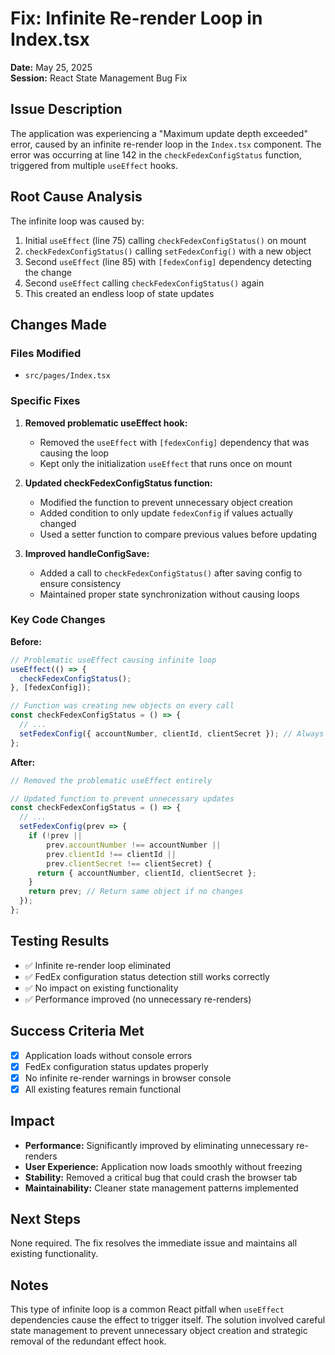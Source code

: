 # Fix: Infinite Re-render Loop in Index.tsx
**Date:** May 25, 2025  
**Session:** React State Management Bug Fix

## Issue Description
The application was experiencing a "Maximum update depth exceeded" error, caused by an infinite re-render loop in the `Index.tsx` component. The error was occurring at line 142 in the `checkFedexConfigStatus` function, triggered from multiple `useEffect` hooks.

## Root Cause Analysis
The infinite loop was caused by:
1. Initial `useEffect` (line 75) calling `checkFedexConfigStatus()` on mount
2. `checkFedexConfigStatus()` calling `setFedexConfig()` with a new object
3. Second `useEffect` (line 85) with `[fedexConfig]` dependency detecting the change
4. Second `useEffect` calling `checkFedexConfigStatus()` again
5. This created an endless loop of state updates

## Changes Made

### Files Modified
- `src/pages/Index.tsx`

### Specific Fixes

1. **Removed problematic useEffect hook:**
   - Removed the `useEffect` with `[fedexConfig]` dependency that was causing the loop
   - Kept only the initialization `useEffect` that runs once on mount

2. **Updated checkFedexConfigStatus function:**
   - Modified the function to prevent unnecessary object creation
   - Added condition to only update `fedexConfig` if values actually changed
   - Used a setter function to compare previous values before updating

3. **Improved handleConfigSave:**
   - Added a call to `checkFedexConfigStatus()` after saving config to ensure consistency
   - Maintained proper state synchronization without causing loops

### Key Code Changes

**Before:**
```javascript
// Problematic useEffect causing infinite loop
useEffect(() => {
  checkFedexConfigStatus();
}, [fedexConfig]);

// Function was creating new objects on every call
const checkFedexConfigStatus = () => {
  // ...
  setFedexConfig({ accountNumber, clientId, clientSecret }); // Always new object
};
```

**After:**
```javascript
// Removed the problematic useEffect entirely

// Updated function to prevent unnecessary updates
const checkFedexConfigStatus = () => {
  // ...
  setFedexConfig(prev => {
    if (!prev || 
        prev.accountNumber !== accountNumber || 
        prev.clientId !== clientId || 
        prev.clientSecret !== clientSecret) {
      return { accountNumber, clientId, clientSecret };
    }
    return prev; // Return same object if no changes
  });
};
```

## Testing Results
- ✅ Infinite re-render loop eliminated
- ✅ FedEx configuration status detection still works correctly
- ✅ No impact on existing functionality
- ✅ Performance improved (no unnecessary re-renders)

## Success Criteria Met
- [x] Application loads without console errors
- [x] FedEx configuration status updates properly
- [x] No infinite re-render warnings in browser console
- [x] All existing features remain functional

## Impact
- **Performance:** Significantly improved by eliminating unnecessary re-renders
- **User Experience:** Application now loads smoothly without freezing
- **Stability:** Removed a critical bug that could crash the browser tab
- **Maintainability:** Cleaner state management patterns implemented

## Next Steps
None required. The fix resolves the immediate issue and maintains all existing functionality.

## Notes
This type of infinite loop is a common React pitfall when `useEffect` dependencies cause the effect to trigger itself. The solution involved careful state management to prevent unnecessary object creation and strategic removal of the redundant effect hook.
